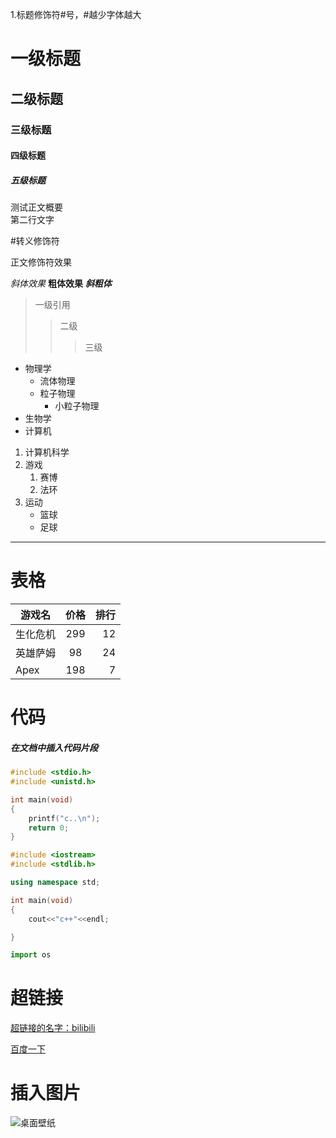 1.标题修饰符#号，#越少字体越大
# 一级标题
## 二级标题
### 三级标题
#### 四级标题
##### 五级标题
测试正文概要<br>
第二行文字

\#转义修饰符

正文修饰符效果

*斜体效果*
**粗体效果**
***斜粗体***

>一级引用
>>二级
>>>三级

* 物理学
  * 流体物理
  * 粒子物理
    * 小粒子物理
* 生物学
* 计算机

1. 计算机科学
2. 游戏
   1. 赛博
   2. 法环
3. 运动
   * 篮球
   * 足球

-----------

# 表格
游戏名|价格|排行
--|:--:|--:
生化危机|299|12
英雄萨姆|98|24
Apex|198|7


# 代码
##### 在文档中插入代码片段

```c
#include <stdio.h>
#include <unistd.h>

int main(void)
{
	printf("c..\n");
	return 0;
}
```

```cpp
#include <iostream>
#include <stdlib.h>

using namespace std;

int main(void)
{
	cout<<"c++"<<endl;

}
```

```python
import os
```
# 超链接

[超链接的名字：bilibili](https://wwww.bilibili.com "点击访问b站")

[百度一下](https://www.baidu.com "点击百度")

# 插入图片

![桌面壁纸](C://Users//Administrator//Desktop//无标题.png "点击图片")





<!---
zhouhuam/zhouhuam is a ✨ special ✨ repository because its `README.md` (this file) appears on your GitHub profile.
You can click the Preview link to take a look at your changes.
--->
